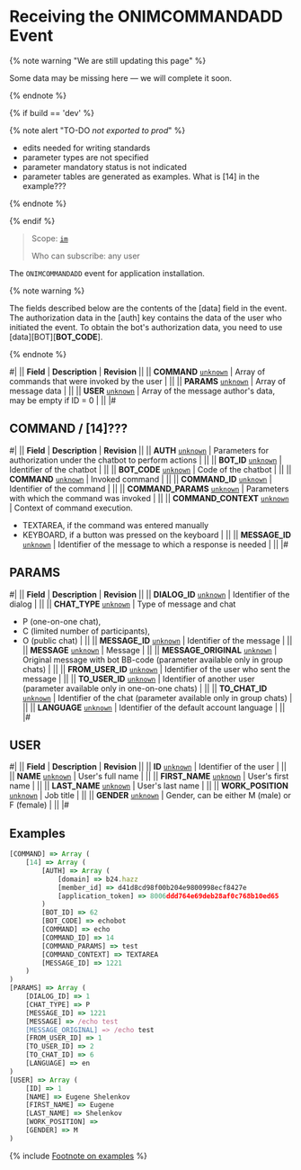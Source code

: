 # Receiving the ONIMCOMMANDADD Event

{% note warning "We are still updating this page" %}

Some data may be missing here — we will complete it soon.

{% endnote %}

{% if build == 'dev' %}

{% note alert "TO-DO _not exported to prod_" %}

- edits needed for writing standards
- parameter types are not specified
- parameter mandatory status is not indicated
- parameter tables are generated as examples. What is [14] in the example???

{% endnote %}

{% endif %}

> Scope: [`im`](../../../scopes/permissions.md)
>
> Who can subscribe: any user

The `ONIMCOMMANDADD` event for application installation.

{% note warning %}

The fields described below are the contents of the [data] field in the event. The authorization data in the [auth] key contains the data of the user who initiated the event. To obtain the bot's authorization data, you need to use [data][BOT][__BOT_CODE__].

{% endnote %}

#|
|| **Field** | **Description** | **Revision** ||
|| **COMMAND** 
[`unknown`](../../../data-types.md) | Array of commands that were invoked by the user | ||
|| **PARAMS** 
[`unknown`](../../../data-types.md) | Array of message data | ||
|| **USER** 
[`unknown`](../../../data-types.md) | Array of the message author's data, may be empty if ID = 0 | ||
|#

## COMMAND / [14]???

#|
|| **Field** | **Description** | **Revision** ||
|| **AUTH** 
[`unknown`](../../../data-types.md) | Parameters for authorization under the chatbot to perform actions | ||
|| **BOT_ID** 
[`unknown`](../../../data-types.md) | Identifier of the chatbot | ||
|| **BOT_CODE** 
[`unknown`](../../../data-types.md) | Code of the chatbot | ||
|| **COMMAND** 
[`unknown`](../../../data-types.md) | Invoked command | ||
|| **COMMAND_ID** 
[`unknown`](../../../data-types.md) | Identifier of the command | ||
|| **COMMAND_PARAMS** 
[`unknown`](../../../data-types.md) | Parameters with which the command was invoked | ||
|| **COMMAND_CONTEXT** 
[`unknown`](../../../data-types.md) | Context of command execution.
- TEXTAREA, if the command was entered manually
- KEYBOARD, if a button was pressed on the keyboard | ||
|| **MESSAGE_ID** 
[`unknown`](../../../data-types.md) | Identifier of the message to which a response is needed | ||
|#

## PARAMS

#|
|| **Field** | **Description** | **Revision** ||
|| **DIALOG_ID** 
[`unknown`](../../../data-types.md) | Identifier of the dialog | ||
|| **CHAT_TYPE** 
[`unknown`](../../../data-types.md) | Type of message and chat
- P (one-on-one chat),
- C (limited number of participants),
- O (public chat) | ||
|| **MESSAGE_ID** 
[`unknown`](../../../data-types.md) | Identifier of the message | ||
|| **MESSAGE** 
[`unknown`](../../../data-types.md) | Message | ||
|| **MESSAGE_ORIGINAL** 
[`unknown`](../../../data-types.md) | Original message with bot BB-code (parameter available only in group chats) | ||
|| **FROM_USER_ID** 
[`unknown`](../../../data-types.md) | Identifier of the user who sent the message | ||
|| **TO_USER_ID** 
[`unknown`](../../../data-types.md) | Identifier of another user (parameter available only in one-on-one chats) | ||
|| **TO_CHAT_ID** 
[`unknown`](../../../data-types.md) | Identifier of the chat (parameter available only in group chats) | ||
|| **LANGUAGE** 
[`unknown`](../../../data-types.md) | Identifier of the default account language | ||
|#

## USER

#|
|| **Field** | **Description** | **Revision** ||
|| **ID** 
[`unknown`](../../../data-types.md) | Identifier of the user | ||
|| **NAME** 
[`unknown`](../../../data-types.md) | User's full name | ||
|| **FIRST_NAME** 
[`unknown`](../../../data-types.md) | User's first name | ||
|| **LAST_NAME** 
[`unknown`](../../../data-types.md) | User's last name | ||
|| **WORK_POSITION** 
[`unknown`](../../../data-types.md) | Job title | ||
|| **GENDER** 
[`unknown`](../../../data-types.md) | Gender, can be either M (male) or F (female) | ||
|#

## Examples

```js
[COMMAND] => Array (
    [14] => Array (
        [AUTH] => Array (
            [domain] => b24.hazz
            [member_id] => d41d8cd98f00b204e9800998ecf8427e
            [application_token] => 8006ddd764e69deb28af0c768b10ed65
        )
        [BOT_ID] => 62
        [BOT_CODE] => echobot
        [COMMAND] => echo
        [COMMAND_ID] => 14
        [COMMAND_PARAMS] => test
        [COMMAND_CONTEXT] => TEXTAREA
        [MESSAGE_ID] => 1221
    )
)
[PARAMS] => Array (
    [DIALOG_ID] => 1
    [CHAT_TYPE] => P
    [MESSAGE_ID] => 1221
    [MESSAGE] => /echo test
    [MESSAGE_ORIGINAL] => /echo test
    [FROM_USER_ID] => 1
    [TO_USER_ID] => 2
    [TO_CHAT_ID] => 6
    [LANGUAGE] => en
)
[USER] => Array (
    [ID] => 1
    [NAME] => Eugene Shelenkov
    [FIRST_NAME] => Eugene
    [LAST_NAME] => Shelenkov
    [WORK_POSITION] =>
    [GENDER] => M
)
```

{% include [Footnote on examples](../../../../_includes/examples.md) %}